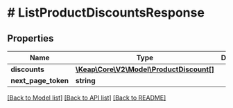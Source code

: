 # # ListProductDiscountsResponse

## Properties

Name | Type | Description | Notes
------------ | ------------- | ------------- | -------------
**discounts** | [**\Keap\Core\V2\Model\ProductDiscount[]**](ProductDiscount.md) |  | [optional]
**next_page_token** | **string** |  | [optional]

[[Back to Model list]](../../README.md#models) [[Back to API list]](../../README.md#endpoints) [[Back to README]](../../README.md)

